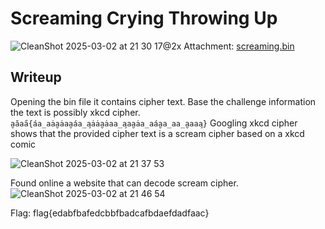 # Screaming Crying Throwing Up
![CleanShot 2025-03-02 at 21 30 17@2x](https://github.com/user-attachments/assets/f4f26f6e-f663-4423-a7aa-30f7e1cd7288)
Attachment: [screaming.bin](https://github.com/esheeep/ctf-writeups/edit/main/SnykCon2025/Attachments/screaming.bin)

## Writeup
Opening the bin file it contains cipher text. Base the challenge information the text is possibly xkcd cipher.
`a̮ăaa̋{áa̲aȧa̮ȧaa̮áa̲a̧ȧȧa̮ȧaa̲a̧aa̮ȧa̲aáa̮a̲aa̲a̮aaa̧}` Googling xkcd cipher shows that the provided cipher text is a scream cipher based on a xkcd comic <br>

![CleanShot 2025-03-02 at 21 37 53](https://github.com/user-attachments/assets/80ee2cd3-42f7-439f-b180-97971cf67314) <br>

Found online a website that can decode scream cipher. <br>
![CleanShot 2025-03-02 at 21 46 54](https://github.com/user-attachments/assets/cf814fd7-8000-4cf1-8ce1-83e27104af5d) <br>

Flag: flag{edabfbafedcbbfbadcafbdaefdadfaac}

